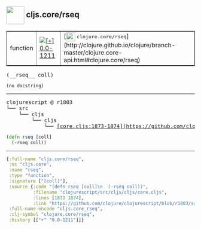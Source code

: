 ## <img width="48px" valign="middle" src="http://i.imgur.com/Hi20huC.png"> cljs.core/rseq

 <table border="1">
<tr>
<td>function</td>
<td><a href="https://github.com/cljsinfo/api-refs/tree/0.0-1211"><img valign="middle" alt="[+] 0.0-1211" src="https://img.shields.io/badge/+-0.0--1211-lightgrey.svg"></a> </td>
<td>
[<img height="24px" valign="middle" src="http://i.imgur.com/1GjPKvB.png"> <samp>clojure.core/rseq</samp>](http://clojure.github.io/clojure/branch-master/clojure.core-api.html#clojure.core/rseq)
</td>
</tr>
</table>

 <samp>
(__rseq__ coll)<br>
</samp>

```
(no docstring)
```

---

 <pre>
clojurescript @ r1803
└── src
    └── cljs
        └── cljs
            └── <ins>[core.cljs:1873-1874](https://github.com/clojure/clojurescript/blob/r1803/src/cljs/cljs/core.cljs#L1873-L1874)</ins>
</pre>

```clj
(defn rseq [coll]
  (-rseq coll))
```


---

```clj
{:full-name "cljs.core/rseq",
 :ns "cljs.core",
 :name "rseq",
 :type "function",
 :signature ["[coll]"],
 :source {:code "(defn rseq [coll]\n  (-rseq coll))",
          :filename "clojurescript/src/cljs/cljs/core.cljs",
          :lines [1873 1874],
          :link "https://github.com/clojure/clojurescript/blob/r1803/src/cljs/cljs/core.cljs#L1873-L1874"},
 :full-name-encode "cljs.core_rseq",
 :clj-symbol "clojure.core/rseq",
 :history [["+" "0.0-1211"]]}

```
